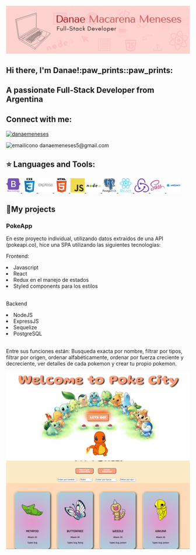 ![this is an image](/bannergithub.png)
<h2>Hi there, I'm Danae!:paw_prints::paw_prints: </h2>
 <h2>A passionate Full-Stack Developer from Argentina </h2>

<!-- ## My skills:  -->

<!-- <img src="./images/html5-logo.png" width="50px" height="50px">
<img src="./images/css.png" width="50px" height="50px">
<img src="./images/javascript.png" width="70px" height="50px">
<img src="./images/react.png" width="50px" height="50px">
<img src="./images/bootstrap-logo-png.png" width="70px" height="50px">
<img src="./images/Expressjs.png" width="70px" height="50px">
<img src="./images/nodejs.png" width="40px" height="50px">
<img src="./images/PostgreSQL-Logo.png" width="100px" height="100px">
<img src="./images/sequelize.png" width="70px" height="50px"> -->


<h2 align="left">Connect with me:</h2>
<p align="left">
<a href="https://linkedin.com/in/danaemeneses" target="blank"><img align="center" src="https://raw.githubusercontent.com/rahuldkjain/github-profile-readme-generator/master/src/images/icons/Social/linked-in-alt.svg" alt="danaemeneses" height="30" width="40" /></a>
</p>
<p align="left">
  <img src="https://cdn.icon-icons.com/icons2/1826/PNG/512/4202011emailgmaillogomailsocialsocialmedia-115677_115624.png" alt="emailicono" height="30" width="40"/>
   danaemeneses5@gmail.com
</p>

<h2 align="left">⭐ Languages and Tools:</h2>
<p align="left"> <a href="https://getbootstrap.com" target="_blank" rel="noreferrer"> <img src="https://raw.githubusercontent.com/devicons/devicon/master/icons/bootstrap/bootstrap-plain-wordmark.svg" alt="bootstrap" width="40" height="40"/> </a> <a href="https://www.w3schools.com/css/" target="_blank" rel="noreferrer"> <img src="https://raw.githubusercontent.com/devicons/devicon/master/icons/css3/css3-original-wordmark.svg" alt="css3" width="40" height="40"/> </a> <a href="https://expressjs.com" target="_blank" rel="noreferrer"> <img src="https://raw.githubusercontent.com/devicons/devicon/master/icons/express/express-original-wordmark.svg" alt="express" width="40" height="40"/> </a> <a href="https://www.w3.org/html/" target="_blank" rel="noreferrer"> <img src="https://raw.githubusercontent.com/devicons/devicon/master/icons/html5/html5-original-wordmark.svg" alt="html5" width="40" height="40"/> </a> <a href="https://developer.mozilla.org/en-US/docs/Web/JavaScript" target="_blank" rel="noreferrer"> <img src="https://raw.githubusercontent.com/devicons/devicon/master/icons/javascript/javascript-original.svg" alt="javascript" width="40" height="40"/> </a> <a href="https://nodejs.org" target="_blank" rel="noreferrer"> <img src="https://raw.githubusercontent.com/devicons/devicon/master/icons/nodejs/nodejs-original-wordmark.svg" alt="nodejs" width="40" height="40"/> </a> <a href="https://www.postgresql.org" target="_blank" rel="noreferrer"> <img src="https://raw.githubusercontent.com/devicons/devicon/master/icons/postgresql/postgresql-original-wordmark.svg" alt="postgresql" width="40" height="40"/> </a> <a href="https://reactjs.org/" target="_blank" rel="noreferrer"> <img src="https://raw.githubusercontent.com/devicons/devicon/master/icons/react/react-original-wordmark.svg" alt="react" width="40" height="40"/> </a> <a href="https://redux.js.org" target="_blank" rel="noreferrer"> <img src="https://raw.githubusercontent.com/devicons/devicon/master/icons/redux/redux-original.svg" alt="redux" width="40" height="40"/> </a> <a href="https://sass-lang.com" target="_blank" rel="noreferrer"> <img src="https://raw.githubusercontent.com/devicons/devicon/master/icons/sass/sass-original.svg" alt="sass" width="40" height="40"/> </a> <a href="https://webpack.js.org" target="_blank" rel="noreferrer"> <img src="https://raw.githubusercontent.com/devicons/devicon/d00d0969292a6569d45b06d3f350f463a0107b0d/icons/webpack/webpack-original-wordmark.svg" alt="webpack" width="40" height="40"/> </a> </p>

<h2 align="left">📌My projects</h2>
<h3> PokeApp </h3>
<p>En este proyecto individual, utilizando datos extraídos de una API (pokeapi.co), hice una SPA utilizando las siguientes tecnologías: </p>
<p>Frontend: </p>
<li> Javascript </li>
<li> React </li>
<li> Redux en el manejo de estados </li>
<li> Styled components para los estilos </li>
<br/>
<p>Backend</p>
<li> NodeJS </li>
<li> ExpressJS </li>
<li> Sequelize </li>
<li> PostgreSQL </li>
<br/>
<p>Entre sus funciones están:
 Busqueda exacta por nombre, filtrar por tipos, filtrar por origen, ordenar alfabéticamente, ordenar por fuerza creciente y decreciente, ver detalles de cada pokemon y crear tu propio pokemon. 
</p>
<p align="left"><a href="https://github.com/danaemeneses/PI---Pokemon-" ><img src="./images/landing-pokemon.png"/> <img src="./images/home-pokemon.png"/></a> </p>




